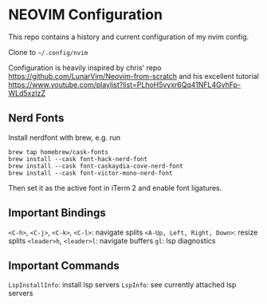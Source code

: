# NEOVIM Configuration

This repo contains a history and current configuration of my nvim config.

Clone to `~/.config/nvim`

Configuration is heavily inspired by chris' repo https://github.com/LunarVim/Neovim-from-scratch and his excellent tutorial https://www.youtube.com/playlist?list=PLhoH5vyxr6Qq41NFL4GvhFp-WLd5xzIzZ

## Nerd Fonts

Install nerdfont with brew, e.g. run

```
brew tap homebrew/cask-fonts
brew install --cask font-hack-nerd-font
brew install --cask font-caskaydia-cove-nerd-font
brew install --cask font-victor-mono-nerd-font
```

Then set it as the active font in iTerm 2 and enable font ligatures.

## Important Bindings

`<C-h>`, `<C-j>`, `<C-k>`, `<C-l>`: navigate splits 
`<A-Up, Left, Right, Down>`: resize splits 
`<leader>h`, `<leader>l`: navigate buffers
`gl`: lsp diagnostics

## Important Commands

`LspInstallInfo`: install lsp servers
`LspInfo`: see currently attached lsp servers
